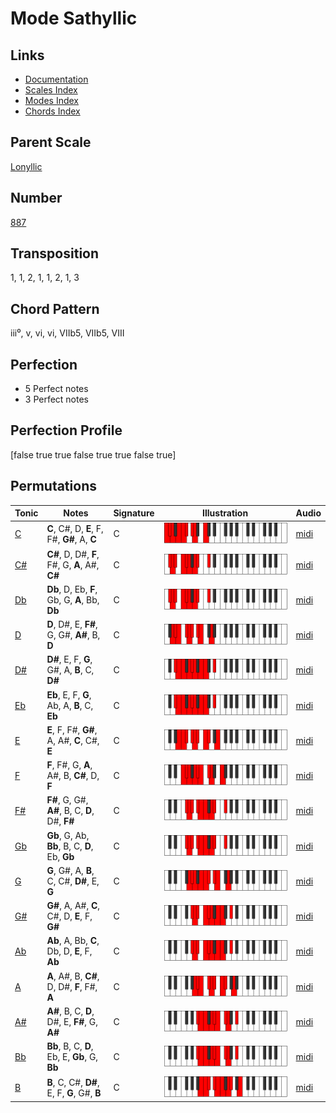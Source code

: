 # Mode Sathyllic

## Links

- [Documentation](README.md)
- [Scales Index](Scales.md)
- [Modes Index](Modes.md)
- [Chords Index](Chords.md)

## Parent Scale

[Lonyllic](ScaleLonyllic.md)

## Number

[887](https://ianring.com/musictheory/scales/887)

## Transposition

1, 1, 2, 1, 1, 2, 1, 3

## Chord Pattern

iii⁰, v, vi, vi, VIIb5, VIIb5, VIII

## Perfection

- 5 Perfect notes
- 3 Perfect notes

## Perfection Profile

[false true true false true true false true]

## Permutations

| Tonic | Notes | Signature | Illustration | Audio |
|-------|-------|-----------|--------------|-------|
| [C](ModeCNaturalSathyllic.md) | **C**, C#, D, **E**, F, F#, **G#**, A, **C** | C | ![CNaturalSathyllic](ModeCNaturalSathyllic.png) | [midi](https://github.com/edipermadi/music/blob/main/docs/ModeCNaturalSathyllic.mid?raw=true) |
| [C#](ModeCSharpSathyllic.md) | **C#**, D, D#, **F**, F#, G, **A**, A#, **C#** | C | ![CSharpSathyllic](ModeCSharpSathyllic.png) | [midi](https://github.com/edipermadi/music/blob/main/docs/ModeCSharpSathyllic.mid?raw=true) |
| [Db](ModeDFlatSathyllic.md) | **Db**, D, Eb, **F**, Gb, G, **A**, Bb, **Db** | C | ![DFlatSathyllic](ModeDFlatSathyllic.png) | [midi](https://github.com/edipermadi/music/blob/main/docs/ModeDFlatSathyllic.mid?raw=true) |
| [D](ModeDNaturalSathyllic.md) | **D**, D#, E, **F#**, G, G#, **A#**, B, **D** | C | ![DNaturalSathyllic](ModeDNaturalSathyllic.png) | [midi](https://github.com/edipermadi/music/blob/main/docs/ModeDNaturalSathyllic.mid?raw=true) |
| [D#](ModeDSharpSathyllic.md) | **D#**, E, F, **G**, G#, A, **B**, C, **D#** | C | ![DSharpSathyllic](ModeDSharpSathyllic.png) | [midi](https://github.com/edipermadi/music/blob/main/docs/ModeDSharpSathyllic.mid?raw=true) |
| [Eb](ModeEFlatSathyllic.md) | **Eb**, E, F, **G**, Ab, A, **B**, C, **Eb** | C | ![EFlatSathyllic](ModeEFlatSathyllic.png) | [midi](https://github.com/edipermadi/music/blob/main/docs/ModeEFlatSathyllic.mid?raw=true) |
| [E](ModeENaturalSathyllic.md) | **E**, F, F#, **G#**, A, A#, **C**, C#, **E** | C | ![ENaturalSathyllic](ModeENaturalSathyllic.png) | [midi](https://github.com/edipermadi/music/blob/main/docs/ModeENaturalSathyllic.mid?raw=true) |
| [F](ModeFNaturalSathyllic.md) | **F**, F#, G, **A**, A#, B, **C#**, D, **F** | C | ![FNaturalSathyllic](ModeFNaturalSathyllic.png) | [midi](https://github.com/edipermadi/music/blob/main/docs/ModeFNaturalSathyllic.mid?raw=true) |
| [F#](ModeFSharpSathyllic.md) | **F#**, G, G#, **A#**, B, C, **D**, D#, **F#** | C | ![FSharpSathyllic](ModeFSharpSathyllic.png) | [midi](https://github.com/edipermadi/music/blob/main/docs/ModeFSharpSathyllic.mid?raw=true) |
| [Gb](ModeGFlatSathyllic.md) | **Gb**, G, Ab, **Bb**, B, C, **D**, Eb, **Gb** | C | ![GFlatSathyllic](ModeGFlatSathyllic.png) | [midi](https://github.com/edipermadi/music/blob/main/docs/ModeGFlatSathyllic.mid?raw=true) |
| [G](ModeGNaturalSathyllic.md) | **G**, G#, A, **B**, C, C#, **D#**, E, **G** | C | ![GNaturalSathyllic](ModeGNaturalSathyllic.png) | [midi](https://github.com/edipermadi/music/blob/main/docs/ModeGNaturalSathyllic.mid?raw=true) |
| [G#](ModeGSharpSathyllic.md) | **G#**, A, A#, **C**, C#, D, **E**, F, **G#** | C | ![GSharpSathyllic](ModeGSharpSathyllic.png) | [midi](https://github.com/edipermadi/music/blob/main/docs/ModeGSharpSathyllic.mid?raw=true) |
| [Ab](ModeAFlatSathyllic.md) | **Ab**, A, Bb, **C**, Db, D, **E**, F, **Ab** | C | ![AFlatSathyllic](ModeAFlatSathyllic.png) | [midi](https://github.com/edipermadi/music/blob/main/docs/ModeAFlatSathyllic.mid?raw=true) |
| [A](ModeANaturalSathyllic.md) | **A**, A#, B, **C#**, D, D#, **F**, F#, **A** | C | ![ANaturalSathyllic](ModeANaturalSathyllic.png) | [midi](https://github.com/edipermadi/music/blob/main/docs/ModeANaturalSathyllic.mid?raw=true) |
| [A#](ModeASharpSathyllic.md) | **A#**, B, C, **D**, D#, E, **F#**, G, **A#** | C | ![ASharpSathyllic](ModeASharpSathyllic.png) | [midi](https://github.com/edipermadi/music/blob/main/docs/ModeASharpSathyllic.mid?raw=true) |
| [Bb](ModeBFlatSathyllic.md) | **Bb**, B, C, **D**, Eb, E, **Gb**, G, **Bb** | C | ![BFlatSathyllic](ModeBFlatSathyllic.png) | [midi](https://github.com/edipermadi/music/blob/main/docs/ModeBFlatSathyllic.mid?raw=true) |
| [B](ModeBNaturalSathyllic.md) | **B**, C, C#, **D#**, E, F, **G**, G#, **B** | C | ![BNaturalSathyllic](ModeBNaturalSathyllic.png) | [midi](https://github.com/edipermadi/music/blob/main/docs/ModeBNaturalSathyllic.mid?raw=true) |
